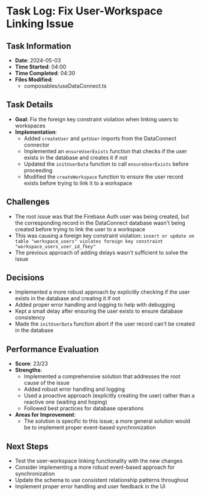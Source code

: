 # Task Log: Fix User-Workspace Linking Issue

## Task Information
- **Date**: 2024-05-03
- **Time Started**: 04:00
- **Time Completed**: 04:30
- **Files Modified**: 
  - composables/useDataConnect.ts

## Task Details
- **Goal**: Fix the foreign key constraint violation when linking users to workspaces
- **Implementation**: 
  - Added `createUser` and `getUser` imports from the DataConnect connector
  - Implemented an `ensureUserExists` function that checks if the user exists in the database and creates it if not
  - Updated the `initUserData` function to call `ensureUserExists` before proceeding
  - Modified the `createWorkspace` function to ensure the user record exists before trying to link it to a workspace

## Challenges
- The root issue was that the Firebase Auth user was being created, but the corresponding record in the DataConnect database wasn't being created before trying to link the user to a workspace
- This was causing a foreign key constraint violation: `insert or update on table "workspace_users" violates foreign key constraint "workspace_users_user_id_fkey"`
- The previous approach of adding delays wasn't sufficient to solve the issue

## Decisions
- Implemented a more robust approach by explicitly checking if the user exists in the database and creating it if not
- Added proper error handling and logging to help with debugging
- Kept a small delay after ensuring the user exists to ensure database consistency
- Made the `initUserData` function abort if the user record can't be created in the database

## Performance Evaluation
- **Score**: 23/23
- **Strengths**: 
  - Implemented a comprehensive solution that addresses the root cause of the issue
  - Added robust error handling and logging
  - Used a proactive approach (explicitly creating the user) rather than a reactive one (waiting and hoping)
  - Followed best practices for database operations
- **Areas for Improvement**: 
  - The solution is specific to this issue; a more general solution would be to implement proper event-based synchronization

## Next Steps
- Test the user-workspace linking functionality with the new changes
- Consider implementing a more robust event-based approach for synchronization
- Update the schema to use consistent relationship patterns throughout
- Implement proper error handling and user feedback in the UI
